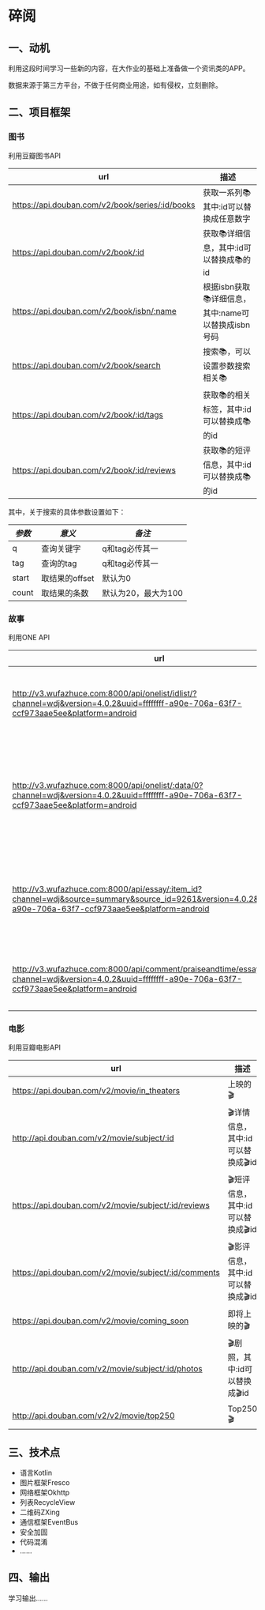 # 碎阅

## 一、动机

利用这段时间学习一些新的内容，在大作业的基础上准备做一个资讯类的APP。

数据来源于第三方平台，不做于任何商业用途，如有侵权，立刻删除。

## 二、项目框架

### 图书

利用豆瓣图书API

| url                                      | 描述                                |
| ---------------------------------------- | --------------------------------- |
| https://api.douban.com/v2/book/series/:id/books | 获取一系列📚 其中:id可以替换成任意数字            |
| https://api.douban.com/v2/book/:id       | 获取📚详细信息，其中:id可以替换成📚的id          |
| https://api.douban.com/v2/book/isbn/:name | 根据isbn获取📚详细信息，其中:name可以替换成isbn号码 |
| https://api.douban.com/v2/book/search    | 搜索📚，可以设置参数搜索相关📚                 |
| https://api.douban.com/v2/book/:id/tags  | 获取📚的相关标签，其中:id可以替换成📚的id         |
| https://api.douban.com/v2/book/:id/reviews | 获取📚的短评信息，其中:id可以替换成📚的id         |

其中，关于搜索的具体参数设置如下：

| *参数*  | *意义*       | *备注*         |
| ----- | ---------- | ------------ |
| q     | 查询关键字      | q和tag必传其一    |
| tag   | 查询的tag     | q和tag必传其一    |
| start | 取结果的offset | 默认为0         |
| count | 取结果的条数     | 默认为20，最大为100 |

### 故事

利用ONE API

| url                                      | 描述                                       |
| ---------------------------------------- | ---------------------------------------- |
| http://v3.wufazhuce.com:8000/api/onelist/idlist/?channel=wdj&version=4.0.2&uuid=ffffffff-a90e-706a-63f7-ccf973aae5ee&platform=android | 获取最新 idlist, 以获取今日或往日的 onelist 信息        |
| http://v3.wufazhuce.com:8000/api/onelist/:data/0?channel=wdj&version=4.0.2&uuid=ffffffff-a90e-706a-63f7-ccf973aae5ee&platform=android | 获取 onelist,其中:data替换成上面的idlist中的数据，代表最近一周的某一天 |
| http://v3.wufazhuce.com:8000/api/essay/:item_id?channel=wdj&source=summary&source_id=9261&version=4.0.2&uuid=ffffffff-a90e-706a-63f7-ccf973aae5ee&platform=android | 获取故事详细信息，其中:item_id替换成onelist中的item_id值  |
| http://v3.wufazhuce.com:8000/api/comment/praiseandtime/essay/:item_id/0?channel=wdj&version=4.0.2&uuid=ffffffff-a90e-706a-63f7-ccf973aae5ee&platform=android | 获取评论信息，其中:item_id和上述相同                   |

### 电影

利用豆瓣电影API

| url                                      | 描述                    |
| ---------------------------------------- | --------------------- |
| https://api.douban.com/v2/movie/in_theaters | 上映的🎬                 |
| http://api.douban.com/v2/movie/subject/:id | 🎬详情信息，其中:id可以替换成🎬id |
| https://api.douban.com/v2/movie/subject/:id/reviews | 🎬短评信息，其中:id可以替换成🎬id |
| https://api.douban.com/v2/movie/subject/:id/comments | 🎬影评信息，其中:id可以替换成🎬id |
| https://api.douban.com/v2/movie/coming_soon | 即将上映的🎬               |
| http://api.douban.com/v2/movie/subject/:id/photos | 🎬剧照，其中:id可以替换成🎬id   |
| http://api.douban.com/v2/v2/movie/top250 | Top250🎬              |

## 三、技术点

- 语言Kotlin
- 图片框架Fresco
- 网络框架Okhttp
- 列表RecycleView
- 二维码ZXing
- 通信框架EventBus
- 安全加固
- 代码混淆
- …...

## 四、输出

学习输出…...









